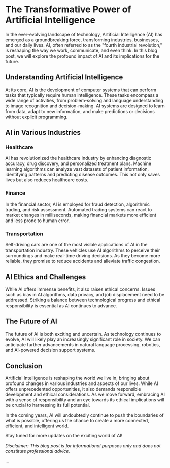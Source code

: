# The Transformative Power of Artificial Intelligence

In the ever-evolving landscape of technology, Artificial Intelligence (AI) has emerged as a groundbreaking force, transforming industries, businesses, and our daily lives. AI, often referred to as the "fourth industrial revolution," is reshaping the way we work, communicate, and even think. In this blog post, we will explore the profound impact of AI and its implications for the future.

## Understanding Artificial Intelligence

At its core, AI is the development of computer systems that can perform tasks that typically require human intelligence. These tasks encompass a wide range of activities, from problem-solving and language understanding to image recognition and decision-making. AI systems are designed to learn from data, adapt to new information, and make predictions or decisions without explicit programming.

## AI in Various Industries

### Healthcare

AI has revolutionized the healthcare industry by enhancing diagnostic accuracy, drug discovery, and personalized treatment plans. Machine learning algorithms can analyze vast datasets of patient information, identifying patterns and predicting disease outcomes. This not only saves lives but also reduces healthcare costs.

### Finance

In the financial sector, AI is employed for fraud detection, algorithmic trading, and risk assessment. Automated trading systems can react to market changes in milliseconds, making financial markets more efficient and less prone to human error.

### Transportation

Self-driving cars are one of the most visible applications of AI in the transportation industry. These vehicles use AI algorithms to perceive their surroundings and make real-time driving decisions. As they become more reliable, they promise to reduce accidents and alleviate traffic congestion.

## AI Ethics and Challenges

While AI offers immense benefits, it also raises ethical concerns. Issues such as bias in AI algorithms, data privacy, and job displacement need to be addressed. Striking a balance between technological progress and ethical responsibility is essential as AI continues to advance.

## The Future of AI

The future of AI is both exciting and uncertain. As technology continues to evolve, AI will likely play an increasingly significant role in society. We can anticipate further advancements in natural language processing, robotics, and AI-powered decision support systems.

## Conclusion

Artificial Intelligence is reshaping the world we live in, bringing about profound changes in various industries and aspects of our lives. While AI offers unprecedented opportunities, it also demands responsible development and ethical considerations. As we move forward, embracing AI with a sense of responsibility and an eye towards its ethical implications will be crucial to harnessing its full potential.

In the coming years, AI will undoubtedly continue to push the boundaries of what is possible, offering us the chance to create a more connected, efficient, and intelligent world.

Stay tuned for more updates on the exciting world of AI!

*Disclaimer: This blog post is for informational purposes only and does not constitute professional advice.*

...
